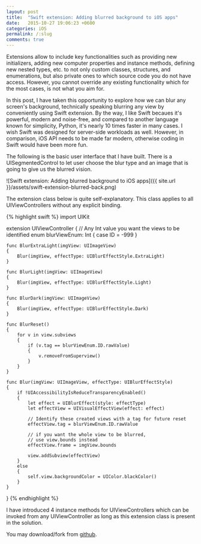 ```yaml
---
layout: post
title:  "Swift extension: Adding blurred background to iOS apps"
date:   2015-10-27 19:06:23 +0600
categories: iOS
permalink: /:slug
comments: true
---
```

Extensions allow to include key functionalities such as providing new initializers, adding new computer properties and instance methods, defining new nested types, etc. to not only custom classes, structures, and enumerations, but also private ones to which source code you do not have access. However, you cannot override any existing functionality which for the most cases, is not what you aim for.

In this post, I have taken this opportunity to explore how we can blur any screen's background, technically speaking blurring any view by conveniently using Swift extension. By the way, I like Swift becaues it's powerful, modern and noise-free, and compared to another language known for simplicity, Python, it's nearly 10 times faster in many cases. I wish Swift was designed for server-side workloads as well. However, in comparison, iOS API needs to be made far modern, otherwise coding in Swift would have been more fun.

The following is the basic user interface that I have built. There is a UISegmentedControl to let user choose the blur type and an image that is going to give us the blurred vision.

![Swift extension: Adding blurred background to iOS apps]({{ site.url }}/assets/swift-extension-blurred-back.png)

The extension class below is quite self-explanatory. This class applies to all UIViewControllers without any explicit binding. 

{% highlight swift %}
import UIKit

extension UIViewController
{
    // Any Int value you want the views to be identified
    enum blurViewEnum: Int { case ID = -999 }

    func BlurExtraLight(imgView: UIImageView)
    {
        Blur(imgView, effectType: UIBlurEffectStyle.ExtraLight)
    }

    func BlurLight(imgView: UIImageView)
    {
        Blur(imgView, effectType: UIBlurEffectStyle.Light)
    }

    func BlurDark(imgView: UIImageView)
    {
        Blur(imgView, effectType: UIBlurEffectStyle.Dark)
    }

    func BlurReset()
    {
        for v in view.subviews
        {
            if (v.tag == blurViewEnum.ID.rawValue)
            {
                v.removeFromSuperview()
            }
        }
    }

    func Blur(imgView: UIImageView, effectType: UIBlurEffectStyle)
    {
        if !UIAccessibilityIsReduceTransparencyEnabled()
        {
            let effect = UIBlurEffect(style: effectType)
            let effectView = UIVisualEffectView(effect: effect)

            // Identify these created views with a tag for future reset
            effectView.tag = blurViewEnum.ID.rawValue
            
            // if you want the whole view to be blurred,
            // use view.bounds instead
            effectView.frame = imgView.bounds   
                                                
            view.addSubview(effectView)
        }
        else
        {
            self.view.backgroundColor = UIColor.blackColor()
        }
    }
}
{% endhighlight %}

I have introduced 4 instance methods for UIViewControllers which can be invoked from any UIViewController as long as this extension class is present in the solution.

You may download/fork from [github](https://github.com/tsaqib/samples/tree/master/backgroundExtensionDemo).